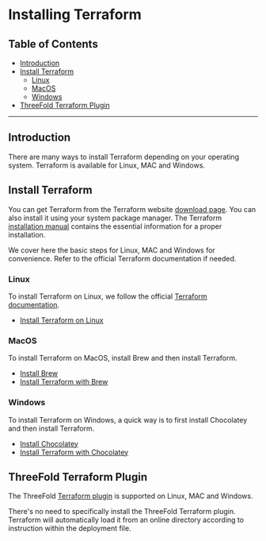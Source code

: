 <h1> Installing Terraform</h1>

<h2> Table of Contents </h2>

- [Introduction](#introduction)
- [Install Terraform](#install-terraform)
  - [Linux](#linux)
  - [MacOS](#macos)
  - [Windows](#windows)
- [ThreeFold Terraform Plugin](#threefold-terraform-plugin)

***

## Introduction

There are many ways to install Terraform depending on your operating system. Terraform is available for Linux, MAC and Windows.

## Install Terraform

You can get Terraform from the Terraform website [download page](https://www.terraform.io/downloads.html). You can also install it using your system package manager. The Terraform [installation manual](https://learn.hashicorp.com/tutorials/terraform/install-cli) contains the essential information for a proper installation.

We cover here the basic steps for Linux, MAC and Windows for convenience. Refer to the official Terraform documentation if needed.

### Linux

To install Terraform on Linux, we follow the official [Terraform documentation](https://developer.hashicorp.com/terraform/downloads). 

* [Install Terraform on Linux](../computer_it_basics/cli_scripts_basics.md#install-terraform)

### MacOS

To install Terraform on MacOS, install Brew and then install Terraform.

* [Install Brew](../computer_it_basics/cli_scripts_basics.md#install-brew)
* [Install Terraform with Brew](../computer_it_basics/cli_scripts_basics.md#install-terraform-with-brew)

### Windows

To install Terraform on Windows, a quick way is to first install Chocolatey and then install Terraform.

* [Install Chocolatey](../computer_it_basics/cli_scripts_basics.md#install-chocolatey)
* [Install Terraform with Chocolatey](../computer_it_basics/cli_scripts_basics.md#install-terraform-with-chocolatey)

## ThreeFold Terraform Plugin

The ThreeFold [Terraform plugin](https://github.com/threefoldtech/terraform-provider-grid) is supported on Linux, MAC and Windows.

There's no need to specifically install the ThreeFold Terraform plugin. Terraform will automatically load it from an online directory according to instruction within the deployment file.